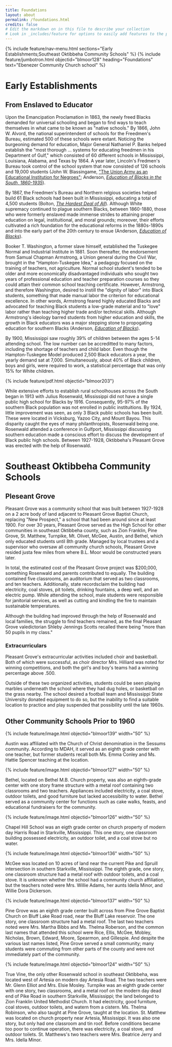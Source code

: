 ```yaml
---
title: Foundations
layout: about
permalink: /foundations.html
credits: false
# Edit the markdown on in this file to describe your collection
# Look in _includes/feature for options to easily add features to the page
---
```


{% include feature/nav-menu.html sections="Early Establishments;Southeast Oktibbeha Community Schools" %}
{% include feature/jumbotron.html objectid="blmoor128" heading="Foundations" text="Ebenezer Community Church school" %}

# Early Establishments
## From Enslaved to Educator
Upon the Emancipation Proclamation in 1863, the newly freed Blacks demanded for universal schooling and began to find ways to teach themselves in what came to be known as "native schools." By 1866, John W. Alvord, the national superintendent of schools for the Freedmen's Bureau, estimated 500 of these schools were extant. Noticing the burgeoning demand for education, Major General Nathaniel P. Banks helped establish the "most thorough ... systems for educating freedmen in his Department of Gulf," which consisted of 60 different schools in Mississippi, Louisiana, Alabama, and Texas by 1864. A year later, Lincoln's Fredmen's Bureau took control of the school system that now consisted of 126 schools and 19,000 students (John W. Blassingame, ["The Union Army as an Educational Institution for Negroes"](https://doi.org/10.2307/2294350); Anderson, [*Education of Blacks in the South, 1860-1935*](https://www.worldcat.org/title/17297653)).

By 1867, the Freedmen's Bureau and Northern relgious societies helped build 61 Black schools had been built in Mississippi, educating a total of 4,500 students (Bolton, [*The Hardest Deal of All*](https://www.worldcat.org/title/86074736)). Although White supremacy continued to plague southern Blacks, between 1860-1880, those who were formerly enslaved made immense strides to attaining proper education on legal, instituitional, and moral grounds; moreover, their efforts cultivated a rich foundation for the educational reforms in the 1880s-1890s and into the early part of the 20th century to ensue (Anderson, [*Education of Blacks*](https://www.worldcat.org/title/17297653)). 

Booker T. Washington, a former slave himself, established the Tuskegee Normal and Industrial Institute in 1881. Soon thereafter, the endorsement from Samual Chapman Armstrong, a  Union general during the Civil War, brought in the "Hampton-Tuskegee Idea," a pedagogy focused on the training of teachers, not agriculture. Normal school student's tended to be older and more economically disadvantaged individuals who sought two years of professional education and teacher preparation courses so they could attain their common school teaching certificate. However, Armstrong, and therefore Washington, desired to instill the "dignity of labor" into Black students, something that made manual labor the criterion for educational excellence. In other words, Armstrong feared highly educated Blacks and advocated for teaching Black students a low-grade material and to "love" labor rather than teaching higher trade and/or technical skills. Although Armstrong's ideology barred students from higher education and skills, the growth in Black educators was a major stepping stone to propogating education for southern Blacks (Anderson, [*Education of Blacks*](https://www.worldcat.org/title/17297653)). 

By 1900, Mississippi saw roughly 39% of children between the ages 5-14 attending school. The low number can be accreditted to many factors, including the shortage of teachers and child labor. Even though the Hampton-Tuskegee Model produced 2,500 Black educators a year, the yearly demand sat at 7,000. Simultaneously, about 40% of Black children, boys and girls, were required to work, a statistical percentage that was only 15% for White children. 

{% include feature/pdf.html objectid="blmoor203"}

While extensive efforts to establish rural schoolhouses across the South began in 1913 with Julius Rosenwald, Mississippi did not have a single public high school for Blacks by 1916. Consequently, 95-97% of the southern Black population was not enrolled in public instituitions. By 1924, little improvement was seen, as only 3 Black public schools has been built. These were located in Vicksburg, Yazoo City, and Mount Bayou. This disparity caught the eyes of many philanthropists, Rosenwald being one. Rosenwald attended a conference in Gulfport, Mississippi discussing southern education made a conscious effort to discuss the development of Black public high schools. Between 1927-1928, Oktibbeha's Pleasant Grove was erected with the help of Rosenwald. 

<!-- Visit ["Rosenwald Schools in Mississippi"](https://mshistorynow.mdah.ms.gov/issue/rosenwald-schools-in-mississippi) by Jennifer Baughn for more information on the history and impact of Julius Rosenwald in the state. More information surrounding 1880-1900s would be ideal, as well as context relating to Oktibbeha between 1900-1920-->

# Southeast Oktibbeha Community Schools
## Pleseant Grove

<!--error can't figure out{% include feature/image.html objectid="blmoor129;blmoor130" %}-->

Pleasant Grove was a community school that was built between 1927-1928 on a 2 acre body of land adjacent to Pleasant Grove Baptist Church, replacing "New Prospect," a school that had been around since at least 1900. For over 30 years, Pleasant Grove served as the High School for other communities in southeast Oktibbeha county, such as Zion Franklin, Pine Grove, St. Matthew, Turnpike, Mt. Olivet, McGee, Austin, and Bethel, which only educated students until 8th grade. Managed by local trustees and a supervisor who oversaw all community church schools, Pleasant Grove resided just<!--number unknown- will get estimate from Jackie-->a few miles from where B.L. Moor would be constructed years later. 

In total, the estimated cost of the Pleasant Grove project was $200,000, something Rosenwald and parents contributed to equally. The building contained five classrooms, an auditorium that served as  two classrooms, and ten teachers. Additionally, state records<!--not sure where Jackie found info. on MDAH website-->claim the building had electricity, coal stoves, pit toilets, drinking fountains, a deep well, and an electric pump. While attending the school, male students were responsible for janitorial services, as well as cutting and kindling the fire to maintain sustainable temperatures. 

Although the building had improved through the help of Rosenwald and local families, the struggle to find teachers remained, as the final Pleasant Grove valedictorian Shleby Jennings Scotts recalled there being "more than 50 pupils in my class."

### Extracurriculars 

Pleasant Grove's extracurricular activities included choir and basketball. Both of which were successful, as choir director Mrs. Hilliard was noted for winning competitions, and both the girl's and boy's teams had a winning percentage above .500. 

Outside of these two organized activities, students could be seen playing marbles underneath the school where they had dug holes, or basketball on the grass nearby. The school desired a football team and Mississippi State University donated equipment to do so, but the inability to find a suitable location to practice and play suspended that possibility until the late 1960s.

## Other Community Schools Prior to 1960

{% include feature/image.html objectid="blmoor139" width="50" %}

Austin was affiliated with the Church of Christ denomination in the Sessums community. According to MDAH, it served as an eighth grade center with one teacher, but former students recall both Ms. Emma Conley and Ms. Hattie Spencer teaching at the location. 

{% include feature/image.html objectid="blmoor127" width="50" %}

Bethel, located on Bethel M.B. Church property, was also an eighth-grade center with one story frame structure with a metal roof containing two classrooms and two teachers. Appliances included electricity, a coal stove, outdoor toilets, and good furniture but lacked accessibility to water. Bethel served as a community center for functions such as cake walks, feasts, and educational fundraisers for the community. 

{% include feature/image.html objectid="blmoor126" width="50" %}

Chapel Hill School was an eigth grade center on church property of modern day Harris Road in Starkville, Mississippi. This one story, one classroom building possessed electricity, an outdoor toilet, and a coal stove but no water.

{% include feature/image.html objectid="blmoor136" width="50" %}

McGee was located on 10 acres of land near the current Pike and Spruill intersection in southern Starkville, Mississippi. The eighth grade, one story, one classroom structure had a metal roof with outdoor toilets, and a coal  stove. It is unknown whether the school had a community church affiliation, but the teachers noted were Mrs. Willie Adams, her aunts Idella Minor, and Willie Dora Dickerson. 

{% include feature/image.html objectid="blmoor137" width="50" %}

Pine Grove was an eighth grade center built across from Pine Grove Baptist Church on Bluff Lake Road road, near the Bluff Lake reservoir. The one story, one classroom structure had a metal roof. The last two teachers noted were Mrs. Martha Bibbs and Ms. Thelma Roberson, and the common last names that attended this school were Rice, Ellis, McGee, Mobley, Nicholas, Brown, Edward, Moore, Spearmon, and Gillespie. And despite the various last names listed, Pine Grove served a small community; many students were commuting from other parts of the county and were not immediately part of the community.   

{% include feature/image.html objectid="blmoor124" width="50" %}

True Vine, the only other Rosenwald school in southeast Oktibbeha, was located west of Artesia on modern day Artesia Road. The two teachers were Mr. Glenn Elliot and Mrs. Elsie Mosley. Turnpike was an eighth grade center with one story, two classrooms, and a metal roof on the modern day dead end of Pike Road in southern Starkville, Mississippi; the land belonged to Zion Franklin United Methodist Church. It had electricity, good furniture, coal stoves, outdoor toilets, and watern from a cistern. Ms. Thelma Robinson, who also taught at Pine Grove, taught at the location. St. Matthew was located on church property near Artesia, Mississippi. It was also one story, but only had one classroom and tin roof. Before conditions became too poor to continue operation, there was electricity, a coal stove, and outdoor toilets. St. Matthews's two teachers were Mrs. Beatrice Jerry and Mrs. Idella Minor. 